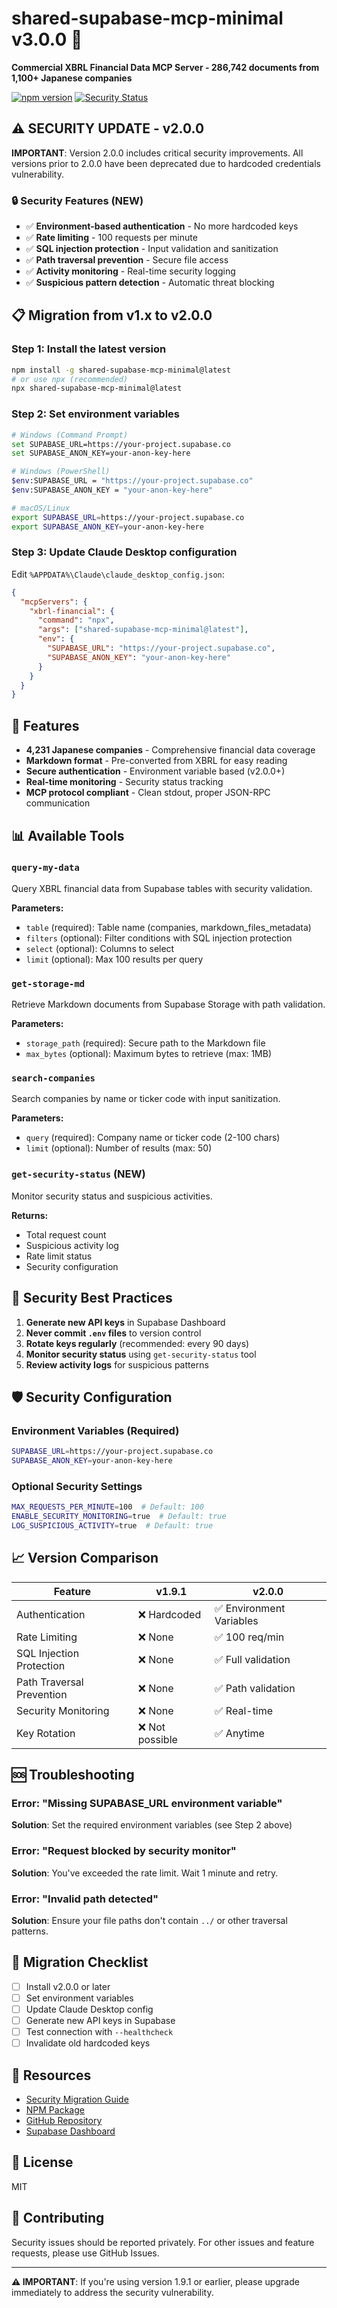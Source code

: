 # shared-supabase-mcp-minimal v3.0.0 🚀

**Commercial XBRL Financial Data MCP Server - 286,742 documents from 1,100+ Japanese companies**

[![npm version](https://badge.fury.io/js/shared-supabase-mcp-minimal.svg)](https://www.npmjs.com/package/shared-supabase-mcp-minimal)
[![Security Status](https://img.shields.io/badge/Security-Enhanced-green)](https://github.com/ruisu2000p/shared-supabase-mcp-minimal)

## ⚠️ SECURITY UPDATE - v2.0.0

**IMPORTANT**: Version 2.0.0 includes critical security improvements. All versions prior to 2.0.0 have been deprecated due to hardcoded credentials vulnerability.

### 🔒 Security Features (NEW)
- ✅ **Environment-based authentication** - No more hardcoded keys
- ✅ **Rate limiting** - 100 requests per minute
- ✅ **SQL injection protection** - Input validation and sanitization
- ✅ **Path traversal prevention** - Secure file access
- ✅ **Activity monitoring** - Real-time security logging
- ✅ **Suspicious pattern detection** - Automatic threat blocking

## 📋 Migration from v1.x to v2.0.0

### Step 1: Install the latest version
```bash
npm install -g shared-supabase-mcp-minimal@latest
# or use npx (recommended)
npx shared-supabase-mcp-minimal@latest
```

### Step 2: Set environment variables
```bash
# Windows (Command Prompt)
set SUPABASE_URL=https://your-project.supabase.co
set SUPABASE_ANON_KEY=your-anon-key-here

# Windows (PowerShell)
$env:SUPABASE_URL = "https://your-project.supabase.co"
$env:SUPABASE_ANON_KEY = "your-anon-key-here"

# macOS/Linux
export SUPABASE_URL=https://your-project.supabase.co
export SUPABASE_ANON_KEY=your-anon-key-here
```

### Step 3: Update Claude Desktop configuration

Edit `%APPDATA%\Claude\claude_desktop_config.json`:

```json
{
  "mcpServers": {
    "xbrl-financial": {
      "command": "npx",
      "args": ["shared-supabase-mcp-minimal@latest"],
      "env": {
        "SUPABASE_URL": "https://your-project.supabase.co",
        "SUPABASE_ANON_KEY": "your-anon-key-here"
      }
    }
  }
}
```

## 🚀 Features

- **4,231 Japanese companies** - Comprehensive financial data coverage
- **Markdown format** - Pre-converted from XBRL for easy reading
- **Secure authentication** - Environment variable based (v2.0.0+)
- **Real-time monitoring** - Security status tracking
- **MCP protocol compliant** - Clean stdout, proper JSON-RPC communication

## 📊 Available Tools

### `query-my-data`
Query XBRL financial data from Supabase tables with security validation.

**Parameters:**
- `table` (required): Table name (companies, markdown_files_metadata)
- `filters` (optional): Filter conditions with SQL injection protection
- `select` (optional): Columns to select
- `limit` (optional): Max 100 results per query

### `get-storage-md`
Retrieve Markdown documents from Supabase Storage with path validation.

**Parameters:**
- `storage_path` (required): Secure path to the Markdown file
- `max_bytes` (optional): Maximum bytes to retrieve (max: 1MB)

### `search-companies`
Search companies by name or ticker code with input sanitization.

**Parameters:**
- `query` (required): Company name or ticker code (2-100 chars)
- `limit` (optional): Number of results (max: 50)

### `get-security-status` (NEW)
Monitor security status and suspicious activities.

**Returns:**
- Total request count
- Suspicious activity log
- Rate limit status
- Security configuration

## 🔐 Security Best Practices

1. **Generate new API keys** in Supabase Dashboard
2. **Never commit `.env` files** to version control
3. **Rotate keys regularly** (recommended: every 90 days)
4. **Monitor security status** using `get-security-status` tool
5. **Review activity logs** for suspicious patterns

## 🛡️ Security Configuration

### Environment Variables (Required)
```bash
SUPABASE_URL=https://your-project.supabase.co
SUPABASE_ANON_KEY=your-anon-key-here
```

### Optional Security Settings
```bash
MAX_REQUESTS_PER_MINUTE=100  # Default: 100
ENABLE_SECURITY_MONITORING=true  # Default: true
LOG_SUSPICIOUS_ACTIVITY=true  # Default: true
```

## 📈 Version Comparison

| Feature | v1.9.1 | v2.0.0 |
|---------|--------|--------|
| Authentication | ❌ Hardcoded | ✅ Environment Variables |
| Rate Limiting | ❌ None | ✅ 100 req/min |
| SQL Injection Protection | ❌ None | ✅ Full validation |
| Path Traversal Prevention | ❌ None | ✅ Path validation |
| Security Monitoring | ❌ None | ✅ Real-time |
| Key Rotation | ❌ Not possible | ✅ Anytime |

## 🆘 Troubleshooting

### Error: "Missing SUPABASE_URL environment variable"
**Solution**: Set the required environment variables (see Step 2 above)

### Error: "Request blocked by security monitor"
**Solution**: You've exceeded the rate limit. Wait 1 minute and retry.

### Error: "Invalid path detected"
**Solution**: Ensure your file paths don't contain `../` or other traversal patterns.

## 📝 Migration Checklist

- [ ] Install v2.0.0 or later
- [ ] Set environment variables
- [ ] Update Claude Desktop config
- [ ] Generate new API keys in Supabase
- [ ] Test connection with `--healthcheck`
- [ ] Invalidate old hardcoded keys

## 🔗 Resources

- [Security Migration Guide](https://github.com/ruisu2000p/shared-supabase-mcp-minimal/blob/main/SECURITY_MIGRATION_GUIDE.md)
- [NPM Package](https://www.npmjs.com/package/shared-supabase-mcp-minimal)
- [GitHub Repository](https://github.com/ruisu2000p/shared-supabase-mcp-minimal)
- [Supabase Dashboard](https://app.supabase.com)

## 📜 License

MIT

## 🤝 Contributing

Security issues should be reported privately. For other issues and feature requests, please use GitHub Issues.

---

**⚠️ IMPORTANT**: If you're using version 1.9.1 or earlier, please upgrade immediately to address the security vulnerability.